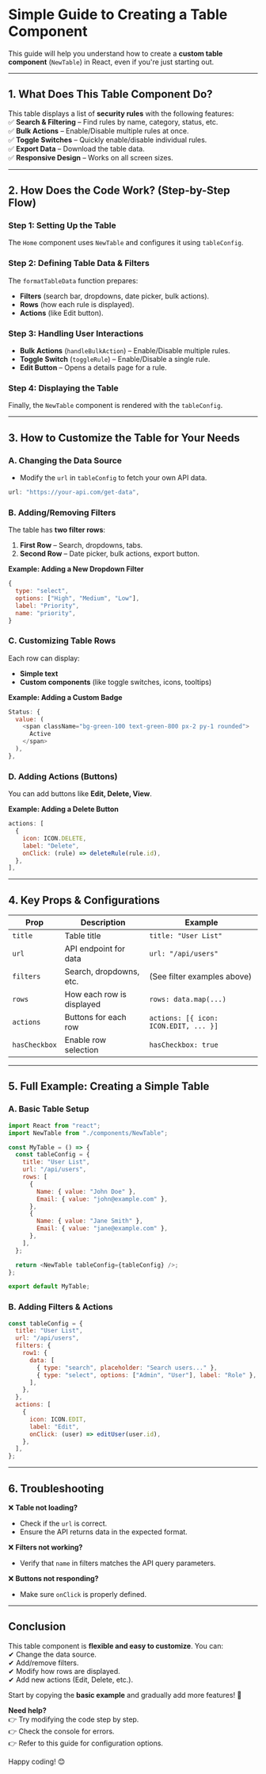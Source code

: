 # **Simple Guide to Creating a Table Component**  

This guide will help you understand how to create a **custom table component** (`NewTable`) in React, even if you're just starting out.  

---

## **1. What Does This Table Component Do?**  
This table displays a list of **security rules** with the following features:  
✅ **Search & Filtering** – Find rules by name, category, status, etc.  
✅ **Bulk Actions** – Enable/Disable multiple rules at once.  
✅ **Toggle Switches** – Quickly enable/disable individual rules.  
✅ **Export Data** – Download the table data.  
✅ **Responsive Design** – Works on all screen sizes.  

---

## **2. How Does the Code Work? (Step-by-Step Flow)**  

### **Step 1: Setting Up the Table**  
The `Home` component uses `NewTable` and configures it using `tableConfig`.  

### **Step 2: Defining Table Data & Filters**  
The `formatTableData` function prepares:  
- **Filters** (search bar, dropdowns, date picker, bulk actions).  
- **Rows** (how each rule is displayed).  
- **Actions** (like Edit button).  

### **Step 3: Handling User Interactions**  
- **Bulk Actions** (`handleBulkAction`) – Enable/Disable multiple rules.  
- **Toggle Switch** (`toggleRule`) – Enable/Disable a single rule.  
- **Edit Button** – Opens a details page for a rule.  

### **Step 4: Displaying the Table**  
Finally, the `NewTable` component is rendered with the `tableConfig`.  

---

## **3. How to Customize the Table for Your Needs**  

### **A. Changing the Data Source**  
- Modify the `url` in `tableConfig` to fetch your own API data.  
```javascript
url: "https://your-api.com/get-data",
```

### **B. Adding/Removing Filters**  
The table has **two filter rows**:  
1. **First Row** – Search, dropdowns, tabs.  
2. **Second Row** – Date picker, bulk actions, export button.  

**Example: Adding a New Dropdown Filter**  
```javascript
{
  type: "select",
  options: ["High", "Medium", "Low"],
  label: "Priority",
  name: "priority",
}
```

### **C. Customizing Table Rows**  
Each row can display:  
- **Simple text**  
- **Custom components** (like toggle switches, icons, tooltips)  

**Example: Adding a Custom Badge**  
```javascript
Status: {
  value: (
    <span className="bg-green-100 text-green-800 px-2 py-1 rounded">
      Active
    </span>
  ),
},
```

### **D. Adding Actions (Buttons)**  
You can add buttons like **Edit, Delete, View**.  

**Example: Adding a Delete Button**  
```javascript
actions: [
  {
    icon: ICON.DELETE,
    label: "Delete",
    onClick: (rule) => deleteRule(rule.id),
  },
],
```

---

## **4. Key Props & Configurations**  

| **Prop** | **Description** | **Example** |
|----------|----------------|-------------|
| `title` | Table title | `title: "User List"` |
| `url` | API endpoint for data | `url: "/api/users"` |
| `filters` | Search, dropdowns, etc. | (See filter examples above) |
| `rows` | How each row is displayed | `rows: data.map(...)` |
| `actions` | Buttons for each row | `actions: [{ icon: ICON.EDIT, ... }]` |
| `hasCheckbox` | Enable row selection | `hasCheckbox: true` |

---

## **5. Full Example: Creating a Simple Table**  

### **A. Basic Table Setup**  
```javascript
import React from "react";
import NewTable from "./components/NewTable";

const MyTable = () => {
  const tableConfig = {
    title: "User List",
    url: "/api/users",
    rows: [
      {
        Name: { value: "John Doe" },
        Email: { value: "john@example.com" },
      },
      {
        Name: { value: "Jane Smith" },
        Email: { value: "jane@example.com" },
      },
    ],
  };

  return <NewTable tableConfig={tableConfig} />;
};

export default MyTable;
```

### **B. Adding Filters & Actions**  
```javascript
const tableConfig = {
  title: "User List",
  url: "/api/users",
  filters: {
    row1: {
      data: [
        { type: "search", placeholder: "Search users..." },
        { type: "select", options: ["Admin", "User"], label: "Role" },
      ],
    },
  },
  actions: [
    {
      icon: ICON.EDIT,
      label: "Edit",
      onClick: (user) => editUser(user.id),
    },
  ],
};
```

---

## **6. Troubleshooting**  

❌ **Table not loading?**  
- Check if the `url` is correct.  
- Ensure the API returns data in the expected format.  

❌ **Filters not working?**  
- Verify that `name` in filters matches the API query parameters.  

❌ **Buttons not responding?**  
- Make sure `onClick` is properly defined.  

---

## **Conclusion**  
This table component is **flexible and easy to customize**. You can:  
✔ Change the data source.  
✔ Add/remove filters.  
✔ Modify how rows are displayed.  
✔ Add new actions (Edit, Delete, etc.).  

Start by copying the **basic example** and gradually add more features! 🚀  

**Need help?**  
👉 Try modifying the code step by step.  
👉 Check the console for errors.  
👉 Refer to this guide for configuration options.  

Happy coding! 😊
